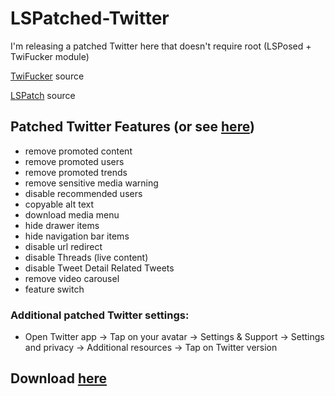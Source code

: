 # LSPatched-Twitter
I'm releasing a patched Twitter here that doesn't require root (LSPosed + TwiFucker module)

[TwiFucker](https://github.com/Dr-TSNG/TwiFucker) source

[LSPatch](https://github.com/LSPosed/LSPatch) source

## Patched Twitter Features (or see [here](https://github.com/uvzen/LSPatched-Twitter/blob/main/FEATURES.md))
- remove promoted content
- remove promoted users
- remove promoted trends
- remove sensitive media warning
- disable recommended users
- copyable alt text
- download media menu
- hide drawer items
- hide navigation bar items
- disable url redirect
- disable Threads (live content)
- disable Tweet Detail Related Tweets
- remove video carousel
- feature switch

### Additional patched Twitter settings:
- Open Twitter app -> Tap on your avatar -> Settings & Support -> Settings and privacy -> Additional resources -> Tap on Twitter version
## Download [here](https://github.com/uvzen/LSPatched-Twitter/releases)
